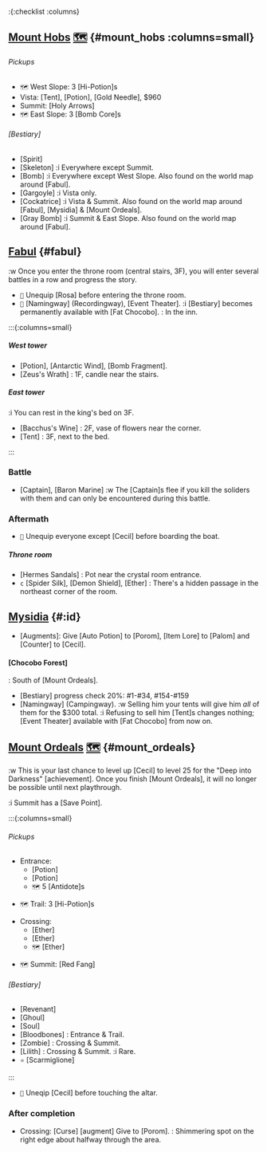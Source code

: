 :{:checklist :columns}

## [Mount Hobs](@) [🗺️](https://steamcommunity.com/sharedfiles/filedetails/?id=317566256#407519) {#mount_hobs :columns=small}

###### Pickups
* `🗺️` West Slope: 3 [Hi-Potion]s
* Vista: [Tent], [Potion], [Gold Needle], $960
* Summit: [Holy Arrows]
* `🗺️` East Slope: 3 [Bomb Core]s

###### [Bestiary]
* [Spirit]
* [Skeleton]
  :i Everywhere except Summit.
* [Bomb]
  :i Everywhere except West Slope. Also found on the world map around [Fabul].
* [Gargoyle]
  :i Vista only.
* [Cockatrice]
  :i Vista & Summit. Also found on the world map around [Fabul], [Mysidia] & [Mount Ordeals].
* [Gray Bomb]
  :i Summit & East Slope. Also found on the world map around [Fabul].
  
  
## [Fabul](@) {#fabul}

:w Once you enter the throne room (central stairs, 3F), you will enter several battles in a row and progress the story.

* `🧳` Unequip [Rosa] before entering the throne room.
* `💬` [Namingway] (Recordingway), [Event Theater].
  :i [Bestiary] becomes permanently available with [Fat Chocobo].
  : In the inn.

:::{:columns=small}

##### West tower
* [Potion], [Antarctic Wind], [Bomb Fragment].
* [Zeus's Wrath]
  : 1F, candle near the stairs.

##### East tower
:i You can rest in the king's bed on 3F.
* [Bacchus's Wine]
  : 2F, vase of flowers near the corner.
* [Tent]
  : 3F, next to the bed.
  
:::
  
### Battle
* [Captain], [Baron Marine]
:w The [Captain]s flee if you kill the soliders with them and can only be encountered during this battle.

### Aftermath
* `🧳` Unequip everyone except [Cecil] before boarding the boat.
##### Throne room
* [Hermes Sandals]
  : Pot near the crystal room entrance.
* `c` [Spider Silk], [Demon Shield], [Ether]
  : There's a hidden passage in the northeast corner of the room.
  
  
## [Mysidia](@) {#:id}

* [Augments]\: Give [Auto Potion] to [Porom], [Item Lore] to [Palom] and [Counter] to [Cecil].

#### [Chocobo Forest]
: South of [Mount Ordeals].

* [Bestiary] progress check
  20%: #1-#34, #154-#159
* [Namingway] (Campingway).
  :w Selling him your tents will give him *all* of them for the $300 total.
  :i Refusing to sell him [Tent]s changes nothing; [Event Theater] available with [Fat Chocobo] from now on.
    


## [Mount Ordeals](@) [🗺️](https://steamcommunity.com/sharedfiles/filedetails/?id=317566256#407216) {#mount_ordeals}

:w This is your last chance to level up [Cecil] to level 25 for the "Deep into Darkness" [achievement]. Once you finish [Mount Ordeals], it will no longer be possible until next playthrough.

:i Summit has a [Save Point].

:::{:columns=small}
###### Pickups
- Entrance:
  * [Potion]
  * [Potion]
  * `🗺️` 5 [Antidote]s
* `🗺️` Trail: 3 [Hi-Potion]s
- Crossing:
  * [Ether]
  * [Ether]
  * `🗺️` [Ether]
* `🗺️` Summit: [Red Fang]
###### [Bestiary]
* [Revenant]
* [Ghoul]
* [Soul]
* [Bloodbones]
  : Entrance & Trail.
* [Zombie]
  : Crossing & Summit.
* [Lilith]
  : Crossing & Summit.
  :i Rare.
* `⭐` [Scarmiglione]
  
:::

* `🧳` Uneqip [Cecil] before touching the altar.

### After completion
* Crossing: [Curse] [augment]
  Give to [Porom].
  : Shimmering spot on the right edge about halfway through the area.